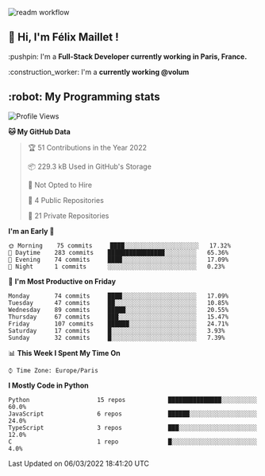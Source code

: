 ![readm workflow](https://github.com/fmaillet24/fmaillet24/actions/workflows/main.yml/badge.svg)

<h2>👋 Hi, I'm Félix Maillet !</h2>

<p>:pushpin: I'm a <strong>Full-Stack Developer currently working in Paris, France.</strong></p>
<p>:construction_worker: I'm a <strong>currently working @volum</strong></p>

<h2>:robot: My Programming stats</h2>

<!--START_SECTION:waka-->
![Profile Views](http://img.shields.io/badge/Profile%20Views-0-blue)

**🐱 My GitHub Data** 

> 🏆 51 Contributions in the Year 2022
 > 
> 📦 229.3 kB Used in GitHub's Storage 
 > 
> 🚫 Not Opted to Hire
 > 
> 📜 4 Public Repositories 
 > 
> 🔑 21 Private Repositories  
 > 
**I'm an Early 🐤** 

```text
🌞 Morning    75 commits     ████░░░░░░░░░░░░░░░░░░░░░   17.32% 
🌆 Daytime    283 commits    ████████████████░░░░░░░░░   65.36% 
🌃 Evening    74 commits     ████░░░░░░░░░░░░░░░░░░░░░   17.09% 
🌙 Night      1 commits      ░░░░░░░░░░░░░░░░░░░░░░░░░   0.23%

```
📅 **I'm Most Productive on Friday** 

```text
Monday       74 commits     ████░░░░░░░░░░░░░░░░░░░░░   17.09% 
Tuesday      47 commits     ██░░░░░░░░░░░░░░░░░░░░░░░   10.85% 
Wednesday    89 commits     █████░░░░░░░░░░░░░░░░░░░░   20.55% 
Thursday     67 commits     ███░░░░░░░░░░░░░░░░░░░░░░   15.47% 
Friday       107 commits    ██████░░░░░░░░░░░░░░░░░░░   24.71% 
Saturday     17 commits     █░░░░░░░░░░░░░░░░░░░░░░░░   3.93% 
Sunday       32 commits     █░░░░░░░░░░░░░░░░░░░░░░░░   7.39%

```


📊 **This Week I Spent My Time On** 

```text
⌚︎ Time Zone: Europe/Paris

```

**I Mostly Code in Python** 

```text
Python                   15 repos            ███████████████░░░░░░░░░░   60.0% 
JavaScript               6 repos             ██████░░░░░░░░░░░░░░░░░░░   24.0% 
TypeScript               3 repos             ███░░░░░░░░░░░░░░░░░░░░░░   12.0% 
C                        1 repo              █░░░░░░░░░░░░░░░░░░░░░░░░   4.0%

```



 Last Updated on 06/03/2022 18:41:20 UTC
<!--END_SECTION:waka-->
